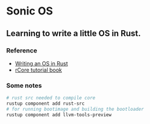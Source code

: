 # Sonic OS

## Learning to write a little OS in Rust.

### Reference
- [Writing an OS in Rust](https://os.phil-opp.com/)
- [rCore tutorial book](http://rcore-os.cn/rCore-Tutorial-Book-v3/index.html)

### Some notes
```sh
# rust src needed to compile core
rustup component add rust-src
# for running bootimage and building the bootloader
rustup component add llvm-tools-preview
```